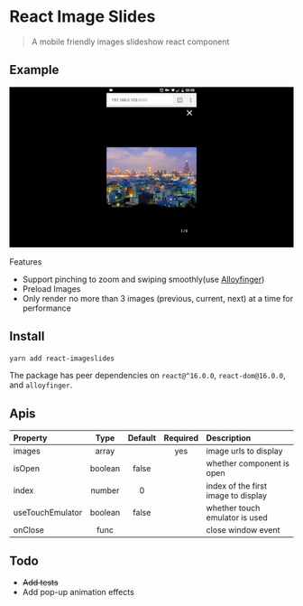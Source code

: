 # React Image Slides
> A mobile friendly images slideshow react component
## Example
![demo](demo/demo.gif)

Features
- Support pinching to zoom and swiping smoothly(use [Alloyfinger](https://github.com/AlloyTeam/AlloyFinger))
- Preload Images
- Only render no more than 3 images (previous, current, next) at a time for performance

## Install
`yarn add react-imageslides`

The package has peer dependencies on `react@^16.0.0`, `react-dom@16.0.0`, and `alloyfinger`.

## Apis

Property            | Type   | Default        | Required | Description
:-------------------|:------:|:--------------:|:--------:|:----------------------------------------
images              | array  |                |    yes   | image urls to display
isOpen              | boolean|    false       |          | whether component is open
index               | number |        0       |          | index of the first image to display
useTouchEmulator    | boolean|    false       |          | whether touch emulator is used
onClose             | func   |                |          | close window event

## Todo

- ~~Add tests~~
- Add pop-up animation effects
